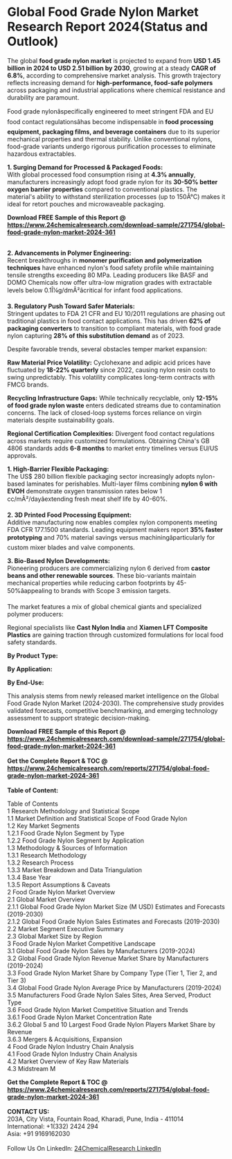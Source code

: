 <h1>Global Food Grade Nylon Market Research Report 2024(Status and Outlook)</h1><p>The global <strong>food grade nylon market</strong> is projected to expand from <strong>USD 1.45 billion in 2024 to USD 2.51 billion by 2030</strong>, growing at a steady <strong>CAGR of 6.8%</strong>, according to comprehensive market analysis. This growth trajectory reflects increasing demand for <strong>high-performance, food-safe polymers</strong> across packaging and industrial applications where chemical resistance and durability are paramount.</p><p>Food grade nylonâspecifically engineered to meet stringent FDA and EU food contact regulationsâhas become indispensable in <strong>food processing equipment, packaging films, and beverage containers</strong> due to its superior mechanical properties and thermal stability. Unlike conventional nylons, food-grade variants undergo rigorous purification processes to eliminate hazardous extractables.</p><p><strong>1. Surging Demand for Processed &amp; Packaged Foods:</strong><br>
With global processed food consumption rising at <strong>4.3% annually</strong>, manufacturers increasingly adopt food grade nylon for its <strong>30-50% better oxygen barrier properties</strong> compared to conventional plastics. The material's ability to withstand sterilization processes (up to 150Â°C) makes it ideal for retort pouches and microwaveable packaging.</p><div><b>Download FREE Sample of this Report @ 
            <a href="https://www.24chemicalresearch.com/download-sample/271754/global-food-grade-nylon-market-2024-361">
            https://www.24chemicalresearch.com/download-sample/271754/global-food-grade-nylon-market-2024-361</a></b></div><br><p><strong>2. Advancements in Polymer Engineering:</strong><br>
Recent breakthroughs in <strong>monomer purification and polymerization techniques</strong> have enhanced nylon's food safety profile while maintaining tensile strengths exceeding 80 MPa. Leading producers like BASF and DOMO Chemicals now offer ultra-low migration grades with extractable levels below 0.1Î¼g/dmÂ²âcritical for infant food applications.</p><p><strong>3. Regulatory Push Toward Safer Materials:</strong><br>
Stringent updates to FDA 21 CFR and EU 10/2011 regulations are phasing out traditional plastics in food contact applications. This has driven <strong>62% of packaging converters</strong> to transition to compliant materials, with food grade nylon capturing <strong>28% of this substitution demand</strong> as of 2023.</p><p>Despite favorable trends, several obstacles temper market expansion:</p><p><strong>Raw Material Price Volatility:</strong> Cyclohexane and adipic acid prices have fluctuated by <strong>18-22% quarterly</strong> since 2022, causing nylon resin costs to swing unpredictably. This volatility complicates long-term contracts with FMCG brands.</p><p><strong>Recycling Infrastructure Gaps:</strong> While technically recyclable, only <strong>12-15% of food grade nylon waste</strong> enters dedicated streams due to contamination concerns. The lack of closed-loop systems forces reliance on virgin materials despite sustainability goals.</p><p><strong>Regional Certification Complexities:</strong> Divergent food contact regulations across markets require customized formulations. Obtaining China's GB 4806 standards adds <strong>6-8 months</strong> to market entry timelines versus EU/US approvals.</p><p><strong>1. High-Barrier Flexible Packaging:</strong><br>
The US$ 280 billion flexible packaging sector increasingly adopts nylon-based laminates for perishables. Multi-layer films combining <strong>nylon 6 with EVOH</strong> demonstrate oxygen transmission rates below 1 cc/mÂ²/dayâextending fresh meat shelf life by 40-60%.</p><p><strong>2. 3D Printed Food Processing Equipment:</strong><br>
Additive manufacturing now enables complex nylon components meeting FDA CFR 177.1500 standards. Leading equipment makers report <strong>35% faster prototyping</strong> and 70% material savings versus machiningâparticularly for custom mixer blades and valve components.</p><p><strong>3. Bio-Based Nylon Developments:</strong><br>
Pioneering producers are commercializing nylon 6 derived from <strong>castor beans and other renewable sources</strong>. These bio-variants maintain mechanical properties while reducing carbon footprints by 45-50%âappealing to brands with Scope 3 emission targets.</p><p>The market features a mix of global chemical giants and specialized polymer producers:</p><p>Regional specialists like <strong>Cast Nylon India</strong> and <strong>Xiamen LFT Composite Plastics</strong> are gaining traction through customized formulations for local food safety standards.</p><p><strong>By Product Type:</strong></p><p><strong>By Application:</strong></p><p><strong>By End-Use:</strong></p><p>This analysis stems from newly released market intelligence on the Global Food Grade Nylon Market (2024-2030). The comprehensive study provides validated forecasts, competitive benchmarking, and emerging technology assessment to support strategic decision-making.</p><div><b>Download FREE Sample of this Report @ 
            <a href="https://www.24chemicalresearch.com/download-sample/271754/global-food-grade-nylon-market-2024-361">
            https://www.24chemicalresearch.com/download-sample/271754/global-food-grade-nylon-market-2024-361</a></b></div><br><div><b>Get the Complete Report & TOC @ 
            <a href="https://www.24chemicalresearch.com/reports/271754/global-food-grade-nylon-market-2024-361">
            https://www.24chemicalresearch.com/reports/271754/global-food-grade-nylon-market-2024-361</a></b></div><br>
            <b>Table of Content:</b><p>Table of Contents<br />
1 Research Methodology and Statistical Scope<br />
1.1 Market Definition and Statistical Scope of Food Grade Nylon<br />
1.2 Key Market Segments<br />
1.2.1 Food Grade Nylon Segment by Type<br />
1.2.2 Food Grade Nylon Segment by Application<br />
1.3 Methodology & Sources of Information<br />
1.3.1 Research Methodology<br />
1.3.2 Research Process<br />
1.3.3 Market Breakdown and Data Triangulation<br />
1.3.4 Base Year<br />
1.3.5 Report Assumptions & Caveats<br />
2 Food Grade Nylon Market Overview<br />
2.1 Global Market Overview<br />
2.1.1 Global Food Grade Nylon Market Size (M USD) Estimates and Forecasts (2019-2030)<br />
2.1.2 Global Food Grade Nylon Sales Estimates and Forecasts (2019-2030)<br />
2.2 Market Segment Executive Summary<br />
2.3 Global Market Size by Region<br />
3 Food Grade Nylon Market Competitive Landscape<br />
3.1 Global Food Grade Nylon Sales by Manufacturers (2019-2024)<br />
3.2 Global Food Grade Nylon Revenue Market Share by Manufacturers (2019-2024)<br />
3.3 Food Grade Nylon Market Share by Company Type (Tier 1, Tier 2, and Tier 3)<br />
3.4 Global Food Grade Nylon Average Price by Manufacturers (2019-2024)<br />
3.5 Manufacturers Food Grade Nylon Sales Sites, Area Served, Product Type<br />
3.6 Food Grade Nylon Market Competitive Situation and Trends<br />
3.6.1 Food Grade Nylon Market Concentration Rate<br />
3.6.2 Global 5 and 10 Largest Food Grade Nylon Players Market Share by Revenue<br />
3.6.3 Mergers & Acquisitions, Expansion<br />
4 Food Grade Nylon Industry Chain Analysis<br />
4.1 Food Grade Nylon Industry Chain Analysis<br />
4.2 Market Overview of Key Raw Materials<br />
4.3 Midstream M</p><div><b>Get the Complete Report & TOC @ 
            <a href="https://www.24chemicalresearch.com/reports/271754/global-food-grade-nylon-market-2024-361">
            https://www.24chemicalresearch.com/reports/271754/global-food-grade-nylon-market-2024-361</a></b></div><br><b>CONTACT US:</b><br>
            203A, City Vista, Fountain Road, Kharadi, Pune, India - 411014<br>
            International: +1(332) 2424 294<br>
            Asia: +91 9169162030 <br><br>
            Follow Us On LinkedIn: <a href="https://www.linkedin.com/company/24chemicalresearch/">24ChemicalResearch LinkedIn</a>